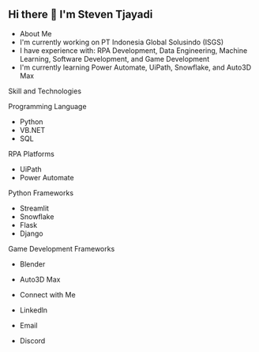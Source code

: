 ## Hi there 👋 I'm Steven Tjayadi

- About Me
- I'm currently working on PT Indonesia Global Solusindo (ISGS)
- I have experience with: RPA Development, Data Engineering, Machine Learning, Software Development, and Game Development
- I'm currently learning Power Automate, UiPath, Snowflake, and Auto3D Max

Skill and Technologies

Programming Language
- Python
- VB.NET
- SQL

RPA Platforms
- UiPath
- Power Automate

Python Frameworks 
- Streamlit
- Snowflake
- Flask
- Django

Game Development Frameworks
- Blender
- Auto3D Max


- Connect with Me
- Linkedln
- Email
- Discord
<!--



- 🔭 I’m currently working on PT Indonesia Global Solusindo (ISGS)
- 🌱 I’m currently learning ...
- 👯 I’m looking to collaborate on ...
- 🤔 I’m looking for help with ...
- 💬 Ask me about ...
- 📫 How to reach me: ...
- 😄 Pronouns: ...
- ⚡ Fun fact: ...
-->
